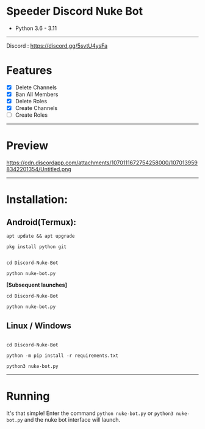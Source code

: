# Speeder Discord Nuke Bot
* Python 3.6 - 3.11
***
Discord : https://discord.gg/5svtU4ysFa
# Features
 - [x] Delete Channels
 - [x] Ban All Members
 - [x] Delete Roles
 - [x] Create Channels
 - [ ] Create Roles

***
# Preview
https://cdn.discordapp.com/attachments/1070111672754258000/1070139598342201354/Untitled.png
***
# Installation:
## Android(Termux):
```console
apt update && apt upgrade

pkg install python git


cd Discord-Nuke-Bot

python nuke-bot.py
```
**[Subsequent launches]**
```console
cd Discord-Nuke-Bot

python nuke-bot.py
```
## Linux / Windows
```console

cd Discord-Nuke-Bot

python -m pip install -r requirements.txt

python3 nuke-bot.py
```

***
# Running
It's that simple! Enter the command `python nuke-bot.py` or `python3 nuke-bot.py` and the nuke bot interface will launch.
